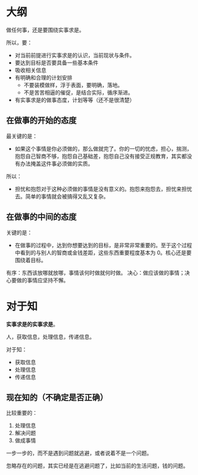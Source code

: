 # 大纲


做任何事，还是要围绕实事求是。

所以，要：

- 对当前前提进行实事求是的认识，当前现状与条件。
- 要达到目标是否要具备一些基本条件
- 吸收相关信息
- 有明确和合理的计划安排
  - 不要装模做样，浮于表面，要明确，落地。
  - 不是苦苦相逼的催促，是结合实际，循序渐进。
- 有实事求是的做事态度，计划等等（还不是很清楚）


## 在做事的开始的态度

最关键的是：

- 如果这个事情是你必须做的，那么做就完了。你的一切的忧虑，担心，揣测，抱怨自己智商不够，抱怨自己基础差，抱怨自己没有接受正规教育，其实都没有办法掩盖这件事必须做的实质。

所以：

- 担忧和抱怨对于这种必须做的事情是没有意义的。抱怨来抱怨去，担忧来担忧去。简单的事情就会被搞得又乱又复杂。


## 在做事的中间的态度

关键的是：

- 在做事的过程中，达到你想要达到的目标，是非常非常重要的。至于这个过程中看到的与别人的智商或金钱差距，这些东西重要程度基本为 0。核心还是要围绕着目标。










有序：东西该放哪就放哪，事情该何时做就何时做。
决心：做应该做的事情；决心要做的事情应坚持不懈。


# 对于知

**实事求是的实事求是**。

人，获取信息，处理信息，传递信息。


对于知：

- 获取信息
- 处理信息
- 传递信息



## 现在知的（不确定是否正确）

比较重要的：

1. 处理信息
2. 解决问题
3. 做成事情


一步一步的，而不是遇到问题就逃避，或者说着不是一个问题。

忽略存在的问题，其实已经是在逃避问题了，比如当前的生活问题，钱的问题。